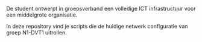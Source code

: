 De student ontwerpt in groepsverband een volledige ICT infrastructuur voor een middelgrote organisatie.

In deze repository vind je scripts die de huidige netwerk configuratie van groep N1-DVT1 uitrollen.
